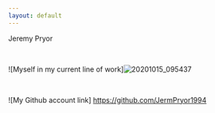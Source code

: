 ```yaml
---
layout: default
---
```


Jeremy Pryor

<br>
  
  ![Myself in my current line of work]![20201015_095437](https://user-images.githubusercontent.com/93854592/145152342-9f4dc236-d916-4cae-810b-2444f2494560.jpg)

<br>

  ![My Github account link] https://github.com/JermPryor1994

